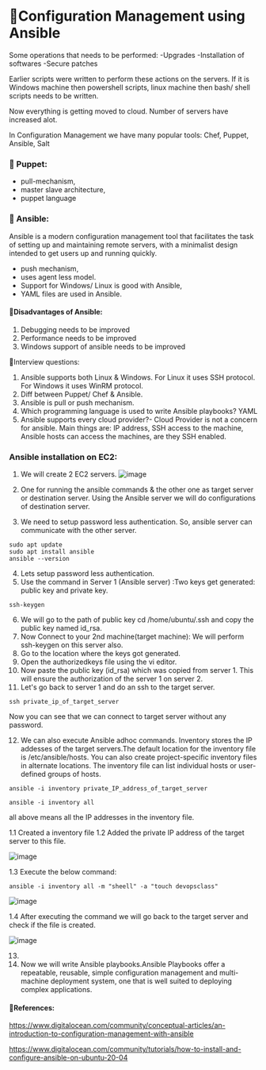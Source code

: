 # 🌻Configuration Management using Ansible

Some operations that needs to be performed: 
-Upgrades
-Installation of softwares
-Secure patches

Earlier scripts were written to perform these actions on the servers. If it is Windows machine then powershell scripts, linux machine then bash/ shell scripts needs to be written.

Now everything is getting moved to cloud. Number of servers have increased alot.

In Configuration Management we have many popular tools: Chef, Puppet, Ansible, Salt

### 🌻 Puppet: 
- pull-mechanism,
- master slave architecture,
- puppet language
  
### 🌻 Ansible: 
Ansible is a modern configuration management tool that facilitates the task of setting up and maintaining remote servers, with a minimalist design intended to get users up and running quickly.
- push mechanism,
- uses agent less model.
- Support for Windows/ Linux is good with Ansible,
- YAML files are used in Ansible.

#### 🌼Disadvantages of Ansible:
1. Debugging needs to be improved
2. Performance needs to be improved
3. Windows support of ansible needs to be improved

🌼Interview questions:
1. Ansible supports both Linux & Windows.
For Linux it uses SSH protocol.
For Windows it uses WinRM protocol.
2. Diff between Puppet/ Chef & Ansible.
3. Ansible is pull or push mechanism.
4. Which programming language is used to write Ansible playbooks? YAML
5. Ansible supports every cloud provider?- Cloud Provider is not a concern for ansible. Main things are: IP address, SSH access to the machine, Ansible hosts can access the machines, are they SSH enabled.

### Ansible installation on EC2:

1. We will create 2 EC2 servers.
   ![image](https://github.com/itsnehagarg/DevOpsInAction/assets/20385826/ccab4dc3-6e0d-4725-a396-d29b4452c6f4)

3. One for running the ansible commands & the other one as target server or destination server. Using the Ansible server we will do configurations of destination server.
4. We need to setup password less authentication. So, ansible server can communicate with the other server.

   
```
sudo apt update
sudo apt install ansible
ansible --version
```

4. Lets setup password less authentication.
5. Use the command in Server 1 (Ansible server) :Two keys get generated: public key and private key.
```
ssh-keygen
```

6.  We will go to the path of public key cd /home/ubuntu/.ssh and copy the public key named id_rsa.
7.  Now Connect to your 2nd machine(target machine): We will perform ssh-keygen on this server also.
8.  Go to the location where the keys got generated.
9.  Open the authorizedkeys file using the vi editor.
10.  Now paste the public key (id_rsa) which was copied from server 1. This will ensure the authorization of the server 1 on server 2.
11.  Let's go back to server 1 and do an ssh to the target server.
```
ssh private_ip_of_target_server
```
Now you can see that we can connect to target server without any password.

12. We can also execute Ansible adhoc commands.
    Inventory stores the IP addesses of the target servers.The default location for the inventory file is /etc/ansible/hosts. You can also create project-specific inventory files in alternate locations. The inventory file can list individual hosts or user-defined groups of hosts.
```
ansible -i inventory private_IP_address_of_target_server
```
```
ansible -i inventory all
```
all above means all the IP addresses in the inventory file.

1.1 Created a inventory file
1.2 Added the private IP address of the target server to this file.

![image](https://github.com/itsnehagarg/DevOpsInAction/assets/20385826/94ab1770-4170-4930-af91-0529e93cd4ce)

1.3 Execute the below command:
```
ansible -i inventory all -m "sheell" -a "touch devopsclass"
```
![image](https://github.com/itsnehagarg/DevOpsInAction/assets/20385826/7aace5e8-5716-4452-a9fe-027bef48261e)

1.4 After executing the command we will go back to the target server and check if the file is created.

![image](https://github.com/itsnehagarg/DevOpsInAction/assets/20385826/9e7907b8-649f-477c-be84-bb84928bade7)

13. 
14. Now we will write Ansible playbooks.Ansible Playbooks offer a repeatable, reusable, simple configuration management and multi-machine deployment system, one that is well suited to deploying complex applications. 




#### 🌼References:
https://www.digitalocean.com/community/conceptual-articles/an-introduction-to-configuration-management-with-ansible

https://www.digitalocean.com/community/tutorials/how-to-install-and-configure-ansible-on-ubuntu-20-04








